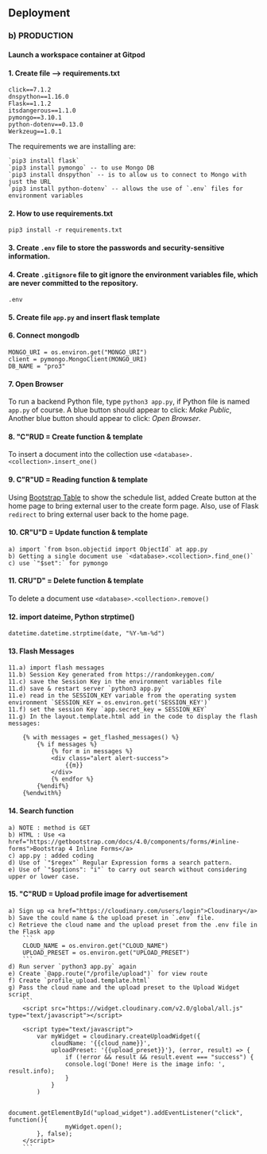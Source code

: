 ## Deployment 

### b) PRODUCTION

#### Launch a workspace container at Gitpod

#### 1. Create file --> requirements.txt  

```
click==7.1.2
dnspython==1.16.0
Flask==1.1.2
itsdangerous==1.1.0
pymongo==3.10.1
python-dotenv==0.13.0
Werkzeug==1.0.1
```

The requirements we are installing are:
```
`pip3 install flask`
`pip3 install pymongo` -- to use Mongo DB
`pip3 install dnspython` -- is to allow us to connect to Mongo with just the URL
`pip3 install python-dotenv` -- allows the use of `.env` files for environment variables
```
#### 2. How to use requirements.txt
```
pip3 install -r requirements.txt
```
#### 3. Create `.env` file to store the passwords and security-sensitive information.
#### 4. Create `.gitignore` file to git ignore the environment variables file, which are never committed to the repository.
```
.env
```
#### 5. Create file `app.py` and insert flask template

#### 6. Connect mongodb 
```
MONGO_URI = os.environ.get("MONGO_URI")
client = pymongo.MongoClient(MONGO_URI)
DB_NAME = "pro3"
```

#### 7. Open Browser
To run a backend Python file, type `python3 app.py`, if Python file is named `app.py` of course.
A blue button should appear to click: *Make Public*,
Another blue button should appear to click: *Open Browser*.

#### 8. "C"RUD = Create function & template
To insert a document into the collection use `<database>.<collection>.insert_one()`

#### 9. C"R"UD = Reading function & template
Using <a href="https://getbootstrap.com/docs/4.4/content/tables/">Bootstrap Table</a> to show the schedule list, added Create button at the home page to bring external user to the create form page. Also, use of Flask `redirect` to bring external user back to the home page. 

#### 10. CR"U"D = Update function & template
```
a) import `from bson.objectid import ObjectId` at app.py
b) Getting a single document use `<database>.<collection>.find_one()`
c) use `"$set":` for pymongo 
```

#### 11. CRU"D" = Delete function & template
To delete a document use `<database>.<collection>.remove()`

#### 12. import dateime, Python strptime()
```datetime.datetime.strptime(date, "%Y-%m-%d")```

#### 13. Flash Messages 
```
11.a) import flash messages
11.b) Session Key generated from https://randomkeygen.com/
11.c) save the Session Key in the environment variables file 
11.d) save & restart server `python3 app.py`
11.e) read in the SESSION_KEY variable from the operating system environment `SESSION_KEY = os.environ.get('SESSION_KEY')`
11.f) set the session Key `app.secret_key = SESSION_KEY`
11.g) In the layout.template.html add in the code to display the flash messages:

    {% with messages = get_flashed_messages() %}
        {% if messages %}
            {% for m in messages %}
            <div class="alert alert-success">
                {{m}}
            </div>
            {% endfor %}
        {%endif%}
    {%endwith%}
```

#### 14. Search function
```
a) NOTE : method is GET
b) HTML : Use <a href="https://getbootstrap.com/docs/4.0/components/forms/#inline-forms">Bootstrap 4 Inline Forms</a>
c) app.py : added coding 
d) Use of `"$regex"` Regular Expression forms a search pattern.
e) Use of `"$options": "i"` to carry out search without considering upper or lower case.
``` 

#### 15. "C"RUD = Upload profile image for advertisement 
~~~
a) Sign up <a href="https://cloudinary.com/users/login">Cloudinary</a>
b) Save the could name & the upload preset in `.env` file. 
c) Retrieve the cloud name and the upload preset from the .env file in the Flask app
    ```
    CLOUD_NAME = os.environ.get("CLOUD_NAME")
    UPLOAD_PRESET = os.environ.get("UPLOAD_PRESET")
    ```
d) Run server `python3 app.py` again
e) Create `@app.route("/profile/upload")` for view route
f) Create `profile_upload.template.html` 
g) Pass the cloud name and the upload preset to the Upload Widget script
    ```
    <script src="https://widget.cloudinary.com/v2.0/global/all.js" type="text/javascript"></script> 
    
    <script type="text/javascript">
        var myWidget = cloudinary.createUploadWidget({
            cloudName: '{{cloud_name}}', 
            uploadPreset: '{{upload_preset}}'}, (error, result) => { 
                if (!error && result && result.event === "success") { 
                console.log('Done! Here is the image info: ', result.info); 
                }
            }
        )

        document.getElementById("upload_widget").addEventListener("click", function(){
                myWidget.open();
        }, false);
    </script>
    ```
~~~